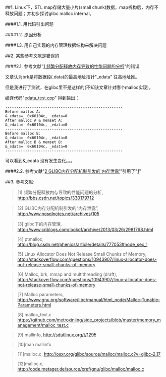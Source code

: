 ##1. Linux下，STL map存储大量小片(small chunk)数据，map析构后，内存不释放问题；并初步探讨glibc malloc internal。

####1.1. 用代码引出问题

####1.2. 原因分析

####1.3. 用自己实现的内存管理数据结构来解决问题

##2. 某些参考文献是错误的

####2.1. 参考文献"[1 频繁分配释放内存导致的性能问题的分析](http://bbs.csdn.net/topics/330179712)"的错误

文章认为brk是将数据段(.data)的最高地址指针"_edata" 往高地址推。

但是我进行了测试，在glibc里不是这样的(不知该文章针对哪个malloc实现)。

编译代码"[edata_test.cpp](https://github.com/lzueclipse/learning/blob/master/c_cpp/0001/edata_test.cpp)" 得到输出：

```
-----------------------------------------------------
Before malloc A:
&_edata=  0x60104c, _edata=0
After malloc A & memset A:
&_edata=  0x60104c, _edata=0
-----------------------------------------------------
Before malloc B:
&_edata=  0x60104c, _edata=0
After malloc B & memset B:
&_edata=  0x60104c, _edata=0
-----------------------------------------------------
```

可以看到&_edata 没有发生变化。。。

####2.2. 参考文献"[2 GLIBC内存分配机制引发的'内存泄露'](http://www.nosqlnotes.net/archives/105)"引用了"[1](http://bbs.csdn.net/topics/330179712)"

##3. 参考文献:

>\[1] 频繁分配释放内存导致的性能问题的分析, <http://bbs.csdn.net/topics/330179712>

>\[2] GLIBC内存分配机制引发的“内存泄露”, <http://www.nosqlnotes.net/archives/105>

>\[3] glibc下的内存管理, <http://www.cnblogs.com/lookof/archive/2013/03/26/2981768.html>

>\[4] ptmalloc, <http://blog.csdn.net/phenics/article/details/777053#node_sec_1>

>\[5] Linux Allocator Does Not Release Small Chunks of Memory, <http://stackoverflow.com/questions/10943907/linux-allocator-does-not-release-small-chunks-of-memory>

>\[6] Malloc, brk, mmap and multithreading (draft), <http://stackoverflow.com/questions/10943907/linux-allocator-does-not-release-small-chunks-of-memory>

>\[7] Malloc parameters, <http://www.gnu.org/software/libc/manual/html_node/Malloc-Tunable-Parameters.html>

>\[8] malloc_text.c <https://github.com/metroxinjing/side_projects/blob/master/memory_management/malloc_test.c>

>\[9] mallinfo, <http://sdutlinux.org/t/1295> 

>\[10]man mallinfo

>\[11]malloc.c, <http://osxr.org/glibc/source/malloc/malloc.c?v=glibc-2.17>

>\[12]malloc.c, <http://code.metager.de/source/xref/gnu/glibc/malloc/malloc.c>
